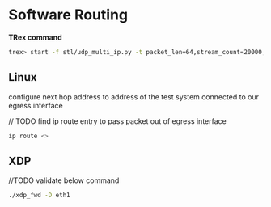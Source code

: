 # Software Routing

**TRex command**

```bash
trex> start -f stl/udp_multi_ip.py -t packet_len=64,stream_count=20000,port_count=1 --port 0 -m 100%
```


## Linux

configure next hop address to address of the test system connected to our egress interface

// TODO find ip route entry to pass packet out of egress interface
```bash
ip route <>
```

## XDP

//TODO validate below command

```bash
./xdp_fwd -D eth1
```